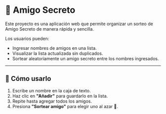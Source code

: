 # 🎁 Amigo Secreto

Este proyecto es una aplicación web que permite organizar un sorteo de Amigo Secreto de manera rápida y sencilla.  

Los usuarios pueden:
- Ingresar nombres de amigos en una lista.
- Visualizar la lista actualizada sin duplicados.
- Sortear aleatoriamente un amigo secreto entre los nombres ingresados.

---

## 📌 Cómo usarlo
1. Escribe un nombre en la caja de texto.  
2. Haz clic en **"Añadir"** para guardarlo en la lista.  
3. Repite hasta agregar todos los amigos.  
4. Presiona **"Sortear amigo"** para elegir uno al azar 🎉.  
